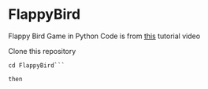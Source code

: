 # FlappyBird
Flappy Bird Game in Python
Code is from [this](https://www.youtube.com/watch?v=itB6VsP5UnA&ab_channel=CodeWithHarry) tutorial video


Clone this repository

```git clone https://github.com/shrekfanboi/FlappyBird
cd FlappyBird```

then
